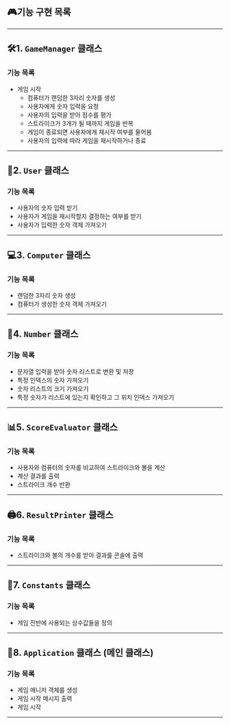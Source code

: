 ## 🎮기능 구현 목록

---

## 🛠️1. `GameManager` 클래스

### 기능 목록

- 게임 시작
    - 컴퓨터가 랜덤한 3자리 숫자를 생성
    - 사용자에게 숫자 입력을 요청
    - 사용자의 입력을 받아 점수를 평가
    - 스트라이크가 3개가 될 때까지 게임을 반복
    - 게임이 종료되면 사용자에게 재시작 여부를 물어봄
    - 사용자의 입력에 따라 게임을 재시작하거나 종료

---

## 🙋2. `User` 클래스

### 기능 목록

- 사용자의 숫자 입력 받기
- 사용자가 게임을 재시작할지 결정하는 여부를 받기
- 사용자가 입력한 숫자 객체 가져오기

---

## 💻3. `Computer` 클래스

### 기능 목록

- 랜덤한 3자리 숫자 생성
- 컴퓨터가 생성한 숫자 객체 가져오기

---

## 🔢4. `Number` 클래스

### 기능 목록

- 문자열 입력을 받아 숫자 리스트로 변환 및 저장
- 특정 인덱스의 숫자 가져오기
- 숫자 리스트의 크기 가져오기
- 특정 숫자가 리스트에 있는지 확인하고 그 위치 인덱스 가져오기

---

## 📊5. `ScoreEvaluator` 클래스

### 기능 목록

- 사용자와 컴퓨터의 숫자를 비교하여 스트라이크와 볼을 계산
- 계산 결과를 출력
- 스트라이크 개수 반환

---

## 🖨️6. `ResultPrinter` 클래스

### 기능 목록

- 스트라이크와 볼의 개수를 받아 결과를 콘솔에 출력

---

## 📜7. `Constants` 클래스

### 기능 목록

- 게임 전반에 사용되는 상수값들을 정의

---

## 🎲8. `Application` 클래스 (메인 클래스)

### 기능 목록

- 게임 매니저 객체를 생성
- 게임 시작 메시지 출력
- 게임 시작

---
